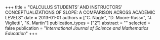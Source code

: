 +++
title = "CALCULUS STUDENTS’ AND INSTRUCTORS’ CONCEPTUALIZATIONS OF SLOPE: A COMPARISON ACROSS ACADEMIC LEVELS"
date = 2013-01-01
authors = ["C. Nagle", "D. Moore-Russo", "J. Viglietti", "K. Martin"]
publication_types = ["2"]
abstract = ""
selected = false
publication = "*International Journal of Science and Mathematics Education*"
+++

